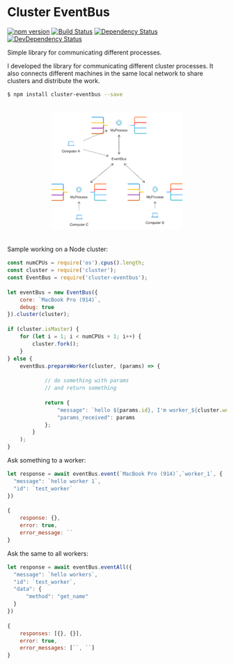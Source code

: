 # Cluster EventBus
[![npm version][npm-badge]][npm]
[![Build Status][travis-badge]][travis]
[![Dependency Status][david-badge]][david]
[![DevDependency Status][david-badge-dev]][david-dev]

Simple library for communicating different processes. 

I developed the library for communicating different cluster processes. It also connects different machines in the same local network to share clusters and distribute the work.
```bash
$ npm install cluster-eventbus --save
```

<p align="center"><img width="60%" vspace="20" src="https://github.com/efraespada/cluster-eventbus/raw/develop/eventbus.png"></p>

Sample working on a Node cluster:

```js
const numCPUs = require('os').cpus().length;
const cluster = require('cluster');
const EventBus = require('cluster-eventbus');

let eventBus = new EventBus({
    core: `MacBook Pro (914)`,
    debug: true
}).cluster(cluster);

if (cluster.isMaster) {
    for (let i = 1; i < numCPUs + 1; i++) {
        cluster.fork();
    }
} else {
    eventBus.prepareWorker(cluster, (params) => {
        
            // do something with params
            // and return something
        
            return {
                "message": `hello ${params.id}, I'm worker_${cluster.worker.id}`,
                "params_received": params
            };
        }
    );
}
```
Ask something to a worker:
```js
let response = await eventBus.event(`MacBook Pro (914)`,`worker_1`, {
  "message": `hello worker 1`,
  "id": `test_worker`
})

{
    response: {},
    error: true,
    error_message: ``
}
```
Ask the same to all workers:
```js
let response = await eventBus.eventAll({
  "message": `hello workers`,
  "id": `test_worker`,
  "data": {
      "method": "get_name"
  }
})

{
    responses: [{}, {}],
    error: true,
    error_messages: [``, ``]
}
```

[david]: https://david-dm.org/efraespada/cluster-eventbus
[david-badge]: https://david-dm.org/efraespada/cluster-eventbus.svg
[travis]: https://travis-ci.org/efraespada/cluster-eventbus
[travis-badge]: https://travis-ci.org/efraespada/cluster-eventbus.svg?branch=master
[david-dev]: https://david-dm.org/efraespada/cluster-eventbus?type=dev
[david-badge-dev]: https://david-dm.org/efraespada/cluster-eventbus/dev-status.svg
[npm]: https://www.npmjs.com/package/cluster-eventbus
[npm-badge]: https://badge.fury.io/js/cluster-eventbus.svg